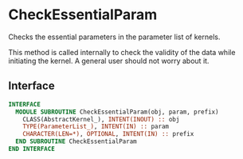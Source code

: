 # CheckEssentialParam

Checks the essential parameters in the parameter list of kernels.

This method is called internally to check the validity of the data while initiating the kernel. A general user should not worry about it.

## Interface

```fortran
INTERFACE
  MODULE SUBROUTINE CheckEssentialParam(obj, param, prefix)
    CLASS(AbstractKernel_), INTENT(INOUT) :: obj
    TYPE(ParameterList_), INTENT(IN) :: param
    CHARACTER(LEN=*), OPTIONAL, INTENT(IN) :: prefix
  END SUBROUTINE CheckEssentialParam
END INTERFACE
```
